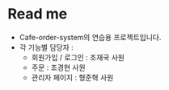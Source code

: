 # Read me

 - Cafe-order-system의 연습용 프로젝트입니다.
 - 각 기능별 담당자 : 
   - 회원가입 / 로그인 : 조재국 사원
   - 주문 : 조경현 사원
   - 관리자 페이지 : 형준혁 사원


